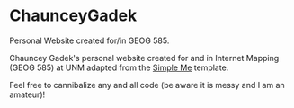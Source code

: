 # ChaunceyGadek
Personal Website created for/in GEOG 585.

Chauncey Gadek's personal website created for and in Internet Mapping (GEOG 585) at UNM adapted from the <a href="https://www.w3schools.com/bootstrap/bootstrap_theme_me.asp" target="_blank">Simple Me</a> template.

Feel free to cannibalize any and all code (be aware it is messy and I am an amateur)!
